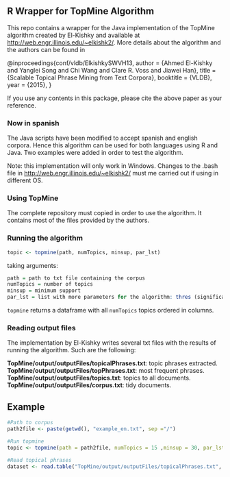 ## R Wrapper for TopMine Algorithm

This repo contains a wrapper for the Java implementation of the TopMine algorithm created by El-Kishky and available at http://web.engr.illinois.edu/~elkishk2/. More details about the algorithm and the authors can be found in 

@inproceedings{conf/vldb/ElkishkySWVH13,
  author    = {Ahmed El-Kishky and
		Yanglei Song and
		Chi Wang and
		Clare R. Voss and
		Jiawei Han},
  title     = {Scalable Topical Phrase Mining from Text Corpora},
  booktitle = {VLDB},
  year      = {2015},
}

If you use any contents in this package, please cite the above paper as your reference.

### Now in spanish

The Java scripts have been modified to accept spanish and english corpora. Hence this algorithm can be used for both languages using R and Java. Two examples were added in order to test the algorithm.

Note: this implementation will only work in Windows. Changes to the .bash file in http://web.engr.illinois.edu/~elkishk2/ must me carried out if using in different OS.

### Using TopMine

The complete repository must copied in order to use the algorithm. It contains most of the files provided by the authors.


### Running the algorithm

```r
topic <- topmine(path, numTopics, minsup, par_lst)
```

taking arguments:

```r
path = path to txt file containing the corpus
numTopics = number of topics
minsup = minimum support
par_lst = list with more parameters for the algorithm: thres (significance threshold) default to 4; maxPattern (maximum length of the pattern) default to 3; gibbsSamplingIterations (Number of Gibbs sampling iteration) default to 1000; lang (language of the text- "en" or "es") defailt to "en"; optimizationBurnIn (optimization burn in iterations) default to 5; alpha (algorithm parameter) default to 2.
```

`topmine` returns a dataframe with all `numTopics` topics ordered in columns.

### Reading output files

The implementation by El-Kishky writes several txt files with the results of running the algorithm. Such are the following:

**TopMine/output/outputFiles/topicalPhrases.txt**: topic phrases extracted.
**TopMine/output/outputFiles/topPhrases.txt**: most frequent phrases.
**TopMine/output/outputFiles/topics.txt**: topics to all documents.
**TopMine/output/outputFiles/corpus.txt**: tidy documents.

## Example

```r
#Path to corpus
path2file <- paste(getwd(), "example_en.txt", sep ="/")

#Run topmine
topic <- topmine(path = path2file, numTopics = 15 ,minsup = 30, par_lst = list(lang = "en"))

#Read topical phrases
dataset <- read.table("TopMine/output/outputFiles/topicalPhrases.txt", header = F, sep = "\t")

```